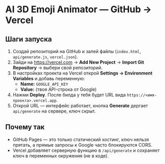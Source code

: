 # AI 3D Emoji Animator — GitHub → Vercel

## Шаги запуска
1. Создай репозиторий на GitHub и залей файлы (`index.html`, `api/generate.js`, `vercel.json`).
2. Зайди на https://vercel.com → **Add New Project** → **Import Git Repository** → выбери свой репозиторий.
3. В настройках проекта на Vercel открой **Settings → Environment Variables** и добавь переменную:
   - **Name:** `GOOGLE_API_KEY`
   - **Value:** (твоя API-строка от Google)
4. Нажми **Deploy**. После билда у тебя будет URL вида `https://<имя-проекта>.vercel.app`.
5. Открой URL — интерфейс работает, кнопка **Generate** дергает `api/generate` на сервере, ключ скрыт.

## Почему так
- GitHub Pages — это только статический хостинг, ключ нельзя прятать, а прямые запросы к Google часто блокируются CORS.
- Vercel добавляет серверную функцию в `/api/generate` и сохраняет ключ в переменных окружения (не в коде).
